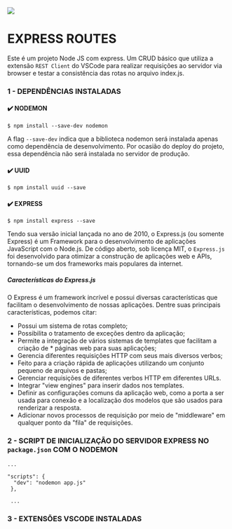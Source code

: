 <img src="https://img.shields.io/badge/Made%20with-Markdown-1f425f.svg" />

# EXPRESS ROUTES
Este é um projeto Node JS com express. 
Um CRUD básico que utiliza a extensão `REST Client` do VSCode para realizar requisições ao servidor via browser e testar a consistência das rotas no arquivo index.js.

### 1 - DEPENDÊNCIAS INSTALADAS

####  ✔️ NODEMON
  
    $ npm install --save-dev nodemon
A flag `--save-dev` indica que a biblioteca nodemon será instalada apenas como dependência de desenvolvimento. Por ocasião do deploy do projeto, essa dependência não será instalada no servidor de produção. 

####  ✔️ UUID
        
    $ npm install uuid --save


####  ✔️ EXPRESS

    $ npm install express --save
Tendo sua versão inicial lançada no ano de 2010, o Express.js (ou somente Express) é um Framework para o desenvolvimento de aplicações JavaScript com o Node.js. De código aberto, sob licença MIT, o `Express.js` foi desenvolvido para otimizar a construção de aplicações web e APIs, tornando-se um dos frameworks mais populares da internet.

##### Características do Express.js
O Express é um framework incrível e possui diversas características que facilitam o desenvolvimento de nossas aplicações. Dentre suas principais características, podemos citar:

* Possui um sistema de rotas completo;
* Possibilita o tratamento de exceções dentro da aplicação;
* Permite a integração de vários sistemas de templates que facilitam a criação de * páginas web para suas aplicações;
* Gerencia diferentes requisições HTTP com seus mais diversos verbos;
* Feito para a criação rápida de aplicações utilizando um conjunto pequeno de arquivos e pastas;
* Gerenciar requisições de diferentes verbos HTTP em diferentes URLs.
* Integrar "view engines" para inserir dados nos templates.
* Definir as configurações comuns da aplicação web, como a porta a ser usada para conexão e a localização dos modelos que são usados para renderizar a resposta.
* Adicionar novos processos de requisição por meio de "middleware" em qualquer ponto da "fila" de requisições.

### 2 - SCRIPT DE INICIALIZAÇÃO DO SERVIDOR EXPRESS NO `package.json` COM O NODEMON

    ...

    "scripts": {
      "dev": "nodemon app.js"      
     },

     ...


### 3 - EXTENSÕES VSCODE INSTALADAS

   